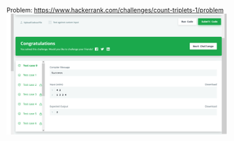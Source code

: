 Problem: https://www.hackerrank.com/challenges/count-triplets-1/problem
![Results](/dictionaries-and-hashmaps/count-triplets-1/results.png?raw=true "Results")